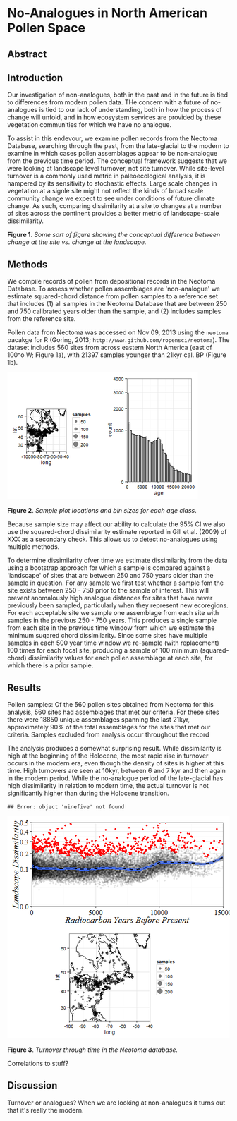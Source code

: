 No-Analogues in North American Pollen Space
========================================================

Abstract
------------------------

Introduction
------------------------
Our investigation of non-analogues, both in the past and in the future is tied to differences from modern pollen data.  THe concern with a future of no-analogues is tied to our lack of understanding, both in how the process of change will unfold, and in how ecosystem services are provided by these vegetation communities for which we have no analogue.

To assist in this endevour, we examine pollen records from the Neotoma Database, searching through the past, from the late-glacial to the modern to examine in which cases pollen assemblages appear to be non-analogue from the previous time period.  The conceptual framework suggests that we were looking at landscape level turnover, not site turnover.  While site-level turnover is a commonly used metric in paleoecological analysis, it is hampered by its sensitivity to stochastic effects.  Large scale changes in vegetation at a signle site might not reflect the kinds of broad scale community change we expect to see under conditions of future climate change.  As such, comparing dissimilarity at a site to changes at a number of sites across the continent provides a better metric of landscape-scale dissimilarity.

**Figure 1**. *Some sort of figure showing the conceptual difference between change at the site vs. change at the landscape.*

Methods
------------------------
We compile records of pollen from depositional records in the Neotoma Database.  To assess whether pollen assemblages are 'non-analogue' we estimate squared-chord distance from pollen samples to a reference set that includes (1) all samples in the Neotoma Database that are between 250 and 750 calibrated years older than the sample, and (2) includes samples from the reference site.




Pollen data from Neotoma was accessed on Nov 09, 2013 using the `neotoma` pacakge for R (Goring, 2013; `http://www.github.com/ropensci/neotoma`).  The dataset includes 560 sites from across eastern North America (east of 100^o W; Figure 1a), with 21397 samples younger than 21kyr cal. BP (Figure 1b).

![plot of chunk Figure1Plots](figure/Figure1Plots.png) 

**Figure 2**. *Sample plot locations and bin sizes for each age class*.

Because sample size may affect our ability to calculate the 95% CI we also use the squared-chord dissimilarity estimate reported in Gill et al. (2009) of XXX as a secondary check.  This allows us to detect no-analogues using multiple methods.

To determine dissimilarity ofver time we estimate dissimilarity from the data using a bootstrap approach for which a sample is compared against a 'landscape' of sites that are between 250 and 750 years older than the sample in question.  For any sample we first test whether a sample fom the site exists between 250 - 750 prior to the sample of interest.  This will prevent anomalously high analogue distances for sites that have never previously been sampled, particularly when they represent new ecoregions.  For each acceptable site we sample one assemblage from each site with samples in the previous 250 - 750 years.  This produces a single sample from each site in the previous time window from which we estimate the minimum suqared chord dissimilarity.  Since some sites have multiple samples in each 500 year time window we re-sample (with replacement) 100 times for each focal site, producing a sample of 100 minimum (squared-chord) dissimilarity values for each pollen assemblage at each site, for which there is a prior sample.





Results
-------------------------
Pollen samples:
Of the 560 pollen sites obtained from Neotoma for this analysis, 560 sites had assemblages that met our criteria.  For these sites there were 18850 unique assemblages spanning the last 21kyr, approximately 90% of the total assemblages for the sites that met our criteria.  Samples excluded from analysis occur throughout the record

The analysis produces a somewhat surprising result.  While dissimilarity is high at the beginning of the Holocene, the most rapid rise in turnover occurs in the modern era, even though the density of sites is higher at this time.  High turnovers are seen at 10kyr, between 6 and 7 kyr and then again in the modern period.  While the no-analogue period of the late-glacial has high dissimilarity in relation to modern time, the actual turnover is not significantly higher than during the Holocene transition.



```
## Error: object 'ninefive' not found
```

![plot of chunk dissVsAge](figure/dissVsAge.png) 

**Figure 3**. *Turnover through time in the Neotoma database.*


Correlations to stuff?

Discussion
---------------------------
Turnover or analogues?  When we are looking at non-analogues it turns out that it's really the modern.
